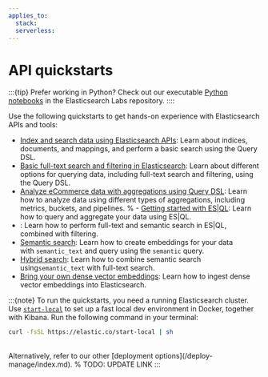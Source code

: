 ```yaml
---
applies_to:
  stack:
  serverless:
---
```

# API quickstarts

:::{tip}
Prefer working in Python? Check out our executable [Python notebooks](https://github.com/elastic/elasticsearch-labs/tree/main/notebooks#readme) in the Elasticsearch Labs repository.
::::

Use the following quickstarts to get hands-on experience with Elasticsearch APIs and tools:

- [Index and search data using Elasticsearch APIs](elasticsearch-basics-quickstart.md): Learn about indices, documents, and mappings, and perform a basic search using the Query DSL.
- [Basic full-text search and filtering in Elasticsearch](querydsl-full-text-filter-tutorial.md): Learn about different options for querying data, including full-text search and filtering, using the Query DSL.
- [Analyze eCommerce data with aggregations using Query DSL](/explore-analyze/query-filter/aggregations/tutorial-analyze-ecommerce-data-with-aggregations-using-query-dsl.md): Learn how to analyze data using different types of aggregations, including metrics, buckets, and pipelines.
% - [Getting started with ES|QL](esql-getting-started.md): Learn how to query and aggregate your data using ES|QL.
- [](esql-full-text-filter-tutorial.md): Learn how to perform full-text and semantic search in ES|QL, combined with filtering.
- [Semantic search](semantic-search/semantic-search-semantic-text.md): Learn how to create embeddings for your data with `semantic_text` and query using the `semantic` query.
 - [Hybrid search](hybrid-semantic-text.md): Learn how to combine semantic search using`semantic_text` with full-text search.
- [Bring your own dense vector embeddings](vector/bring-own-vectors.md): Learn how to ingest dense vector embeddings into Elasticsearch.

:::{note}
To run the quickstarts, you need a running Elasticsearch cluster. Use [`start-local`](https://github.com/elastic/start-local) to set up a fast local dev environment in Docker, together with Kibana. Run the following command in your terminal:

```sh
curl -fsSL https://elastic.co/start-local | sh
```
<br>
Alternatively, refer to our other [deployment options](/deploy-manage/index.md).
% TODO: UPDATE LINK
:::